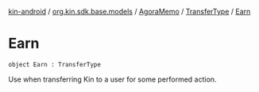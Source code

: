 [kin-android](../../../index.md) / [org.kin.sdk.base.models](../../index.md) / [AgoraMemo](../index.md) / [TransferType](index.md) / [Earn](./-earn.md)

# Earn

`object Earn : TransferType`

Use when transferring Kin to a user for some performed action.


